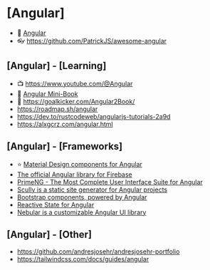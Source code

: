 # [Angular]

- 🔸 [Angular](https://angular.dev/)
- 👓 <https://github.com/PatrickJS/awesome-angular>

## [Angular] - [Learning]

- 📺 <https://www.youtube.com/@Angular>
- 📕 [Angular Mini-Book](https://github.com/mraible/angular-book)
- 📕 <https://goalkicker.com/Angular2Book/>
- <https://roadmap.sh/angular>
- <https://dev.to/rustcodeweb/angularjs-tutorials-2a9d>
- <https://alxgcrz.com/angular.html>

## [Angular] - [Frameworks]

- ⭐ [Material Design components for Angular](https://material.angular.io/)
- [The official Angular library for Firebase](https://github.com/angular/angularfire)
- [PrimeNG - The Most Complete User Interface Suite for Angular](https://primeng.org/)
- [Scully is a static site generator for Angular projects](https://scully.io/)
- [Bootstrap components, powered by Angular](https://valor-software.com/ngx-bootstrap/#/)
- [Reactive State for Angular](https://ngrx.io/)
- [Nebular is a customizable Angular UI library](https://akveo.github.io/nebular/)

## [Angular] - [Other]

- <https://github.com/andresjosehr/andresjosehr-portfolio>
- <https://tailwindcss.com/docs/guides/angular>
